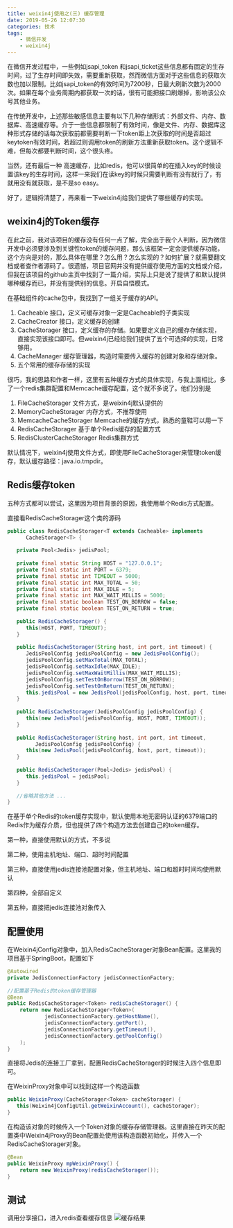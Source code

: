 ```yaml
---
title: weixin4j使用之(三) 缓存管理
date: 2019-05-26 12:07:30
categories: 技术
tags: 
    - 微信开发
    - weixin4j
---
```


在微信开发过程中，一些例如jsapi_token 和jsapi_ticket这些信息都有固定的生存时间，过了生存时间即失效，需要重新获取，然而微信方面对于这些信息的获取次数也加以限制。比如jsapi_token的有效时间为7200秒，日最大刷新次数为2000次。如果在每个业务周期内都获取一次的话，很有可能把接口刷爆掉，影响该公众号其他业务。

在传统开发中，上述那些敏感信息主要有以下几种存储形式：外部文件、内存、数据库、高速缓存等。介于一些信息都限制了有效时间，像是文件、内存、数据库这种形式存储的话每次获取前都需要判断一下token距上次获取的时间是否超过keytoken有效时间，若超过则调用token的刷新方法重新获取token。这个逻辑不难，但每次都要判断时间，这个很头疼。

当然，还有最后一种 高速缓存，比如redis，他可以很简单的在插入key的时候设置该key的生存时间，这样一来我们在读key的时候只需要判断有没有就行了，有就用没有就获取，是不是so easy。

好了，逻辑捋清楚了，再来看一下weixin4j给我们提供了哪些缓存的实现。

## weixin4j的Token缓存
在此之前，我对该项目的缓存没有任何一点了解，完全出于我个人判断，因为微信开发中必须要涉及到关键性token的缓存问题，那么该框架一定会提供缓存功能，这个方向是对的，那么具体在哪里？怎么用？怎么实现的？如何扩展？就需要翻文档或者查作者源码了。很遗憾，项目官网并没有提供缓存使用方面的文档或介绍，但我在该项目的github主页中找到了一篇介绍，实际上只是说了提供了和默认提供哪种缓存而已，并没有提供别的信息。开启自悟模式。

在基础组件的cache包中，我找到了一组关于缓存的API。

1. Cacheable
接口，定义可缓存对象一定是Cacheable的子类实现
2. CacheCreator
接口，定义缓存的创建
3. CacheStorager
接口，定义缓存的存储。如果要定义自己的缓存存储实现，直接实现该接口即可。但weixin4j已经给我们提供了五个可选择的实现，日常够用。
4. CacheManager
缓存管理器，构造时需要传入缓存的创建对象和存储对象。
5. 五个常用的缓存存储的实现

很巧，我的思路和作者一样，这里有五种缓存方式的具体实现，与我上面相比，多了一个redis集群配置和Memcache缓存配置，这个就不多说了。他们分别是

1. FileCacheStorager 文件方式，是weixin4j默认提供的
2. MemoryCacheStorager 内存方式，不推荐使用
3. MemcacheCacheStorager  Memcache的缓存方式，熟悉的童鞋可以用一下
4. RedisCacheStorager 基于单个Redis缓存的配置方式
5. RedisClusterCacheStorager  Redis集群方式

默认情况下，weixin4j使用文件方式，即使用FileCacheStorager来管理token缓存，默认缓存路径：java.io.tmpdir。

## Redis缓存token
五种方式都可以尝试，这里因为项目背景的原因，我使用单个Redis方式配置。

直接看RedisCacheStorager这个类的源码

```java
public class RedisCacheStorager<T extends Cacheable> implements
      CacheStorager<T> {
 
   private Pool<Jedis> jedisPool;
 
   private final static String HOST = "127.0.0.1";
   private final static int PORT = 6379;
   private final static int TIMEOUT = 5000;
   private final static int MAX_TOTAL = 50;
   private final static int MAX_IDLE = 5;
   private final static int MAX_WAIT_MILLIS = 5000;
   private final static boolean TEST_ON_BORROW = false;
   private final static boolean TEST_ON_RETURN = true;
 
   public RedisCacheStorager() {
      this(HOST, PORT, TIMEOUT);
   }
 
   public RedisCacheStorager(String host, int port, int timeout) {
      JedisPoolConfig jedisPoolConfig = new JedisPoolConfig();
      jedisPoolConfig.setMaxTotal(MAX_TOTAL);
      jedisPoolConfig.setMaxIdle(MAX_IDLE);
      jedisPoolConfig.setMaxWaitMillis(MAX_WAIT_MILLIS);
      jedisPoolConfig.setTestOnBorrow(TEST_ON_BORROW);
      jedisPoolConfig.setTestOnReturn(TEST_ON_RETURN);
      this.jedisPool = new JedisPool(jedisPoolConfig, host, port, timeout);
   }
 
   public RedisCacheStorager(JedisPoolConfig jedisPoolConfig) {
      this(new JedisPool(jedisPoolConfig, HOST, PORT, TIMEOUT));
   }
 
   public RedisCacheStorager(String host, int port, int timeout,
         JedisPoolConfig jedisPoolConfig) {
      this(new JedisPool(jedisPoolConfig, host, port, timeout));
   }
 
   public RedisCacheStorager(Pool<Jedis> jedisPool) {
      this.jedisPool = jedisPool;
   }
   
   //省略其他方法 ... 
}
```
在基于单个Redis的token缓存实现中，默认使用本地无密码认证的6379端口的Redis作为缓存介质，但也提供了四个构造方法去创建自己的token缓存。

第一种，直接使用默认的方式，不多说

第二种，使用主机地址、端口、超时时间配置

第三种，直接使用jedis连接池配置对象，但主机地址、端口和超时时间均使用默认

第四种，全部自定义

第五种，直接把jedis连接池对象传入

## 配置使用

在Weixin4jConfig对象中，加入RedisCacheStorager对象Bean配置。这里我的项目基于SpringBoot，配置如下
```java
@Autowired
private JedisConnectionFactory jedisConnectionFactory;
 
//配置基于Redis的token缓存管理器
@Bean
public RedisCacheStorager<Token> redisCacheStorager() {
    return new RedisCacheStorager<Token>(
            jedisConnectionFactory.getHostName(),
            jedisConnectionFactory.getPort(),
            jedisConnectionFactory.getTimeout(),
            jedisConnectionFactory.getPoolConfig()
    );
}
```

直接将Jedis的连接工厂拿到，配置RedisCacheStorager的时候注入四个信息即可。

在WeixinProxy对象中可以找到这样一个构造函数

```java
public WeixinProxy(CacheStorager<Token> cacheStorager) {
   this(Weixin4jConfigUtil.getWeixinAccount(), cacheStorager);
}
```
在构造该对象的时候传入一个Token对象的缓存存储管理器。这里直接在昨天的配置类中Weixin4jProxy的Bean配置处使用该构造函数初始化，并传入一个RedisCacheStorager对象。
```java
@Bean
public WeixinProxy mpWeixinProxy() {
    return new WeixinProxy(redisCacheStorager());
}
```

## 测试
调用分享接口，进入redis查看缓存信息
![缓存结果](/images/WX20170118-000011@2x.png)